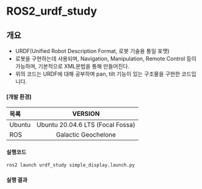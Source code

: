 # ROS2_urdf_study

## 개요
- URDF(Unified Robot Description Format, 로봇 기술용 통일 포맷)
- 로봇을 구현하는데 사용되며, Navigation, Manipulation, Remote Control 등이 가능하며, 기본적으로 XML문법을 통해 만들어진다.
- 위의 코드는 URDF에 대해 공부하며 pan, tilt 기능이 있는 구조물을 구현한 코드입니다.

#### [개발 환경]
|목록|VERSION|
|:--|:--:|
|Ubuntu|Ubuntu 20.04.6 LTS (Focal Fossa)| 
|ROS|Galactic Geochelone| 

#### 실행코드
```python
ros2 launch urdf_study simple_display.launch.py
```

#### 실행 결과
